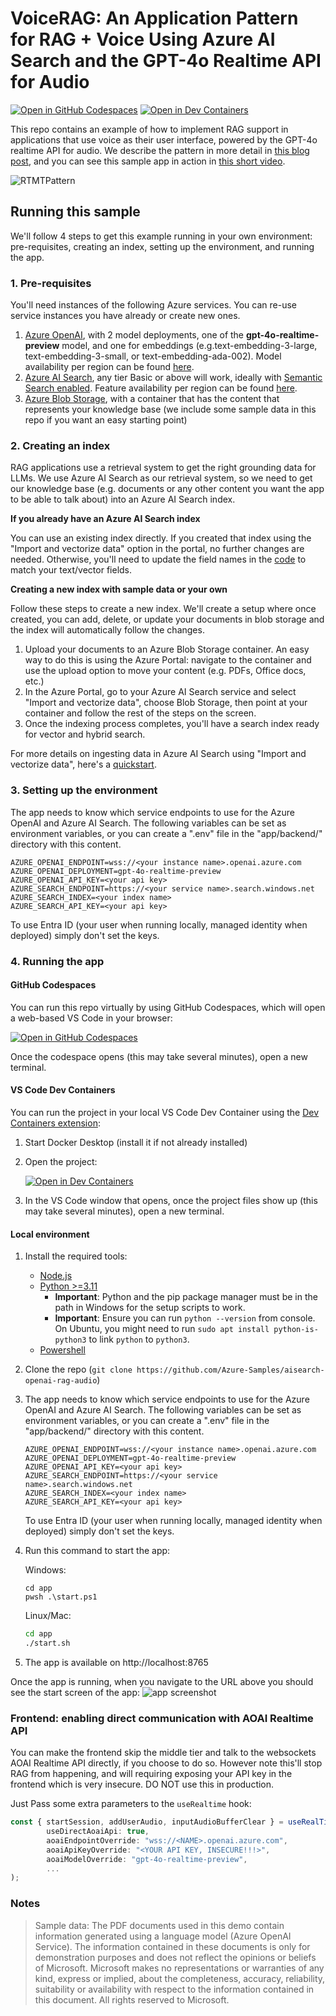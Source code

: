 # VoiceRAG: An Application Pattern for RAG + Voice Using Azure AI Search and the GPT-4o Realtime API for Audio

[![Open in GitHub Codespaces](https://img.shields.io/static/v1?style=for-the-badge&label=GitHub+Codespaces&message=Open&color=brightgreen&logo=github)](https://github.com/codespaces/new?hide_repo_select=true&ref=main&skip_quickstart=true&machine=basicLinux32gb&repo=860141324&devcontainer_path=.devcontainer%2Fdevcontainer.json&geo=WestUs2)
[![Open in Dev Containers](https://img.shields.io/static/v1?style=for-the-badge&label=Dev%20Containers&message=Open&color=blue&logo=visualstudiocode)](https://vscode.dev/redirect?url=vscode://ms-vscode-remote.remote-containers/cloneInVolume?url=https://github.com/Azure-Samples/aisearch-openai-rag-audio)

This repo contains an example of how to implement RAG support in applications that use voice as their user interface, powered by the GPT-4o realtime API for audio. We describe the pattern in more detail in [this blog post](https://aka.ms/voicerag), and you can see this sample app in action in [this short video](https://youtu.be/vXJka8xZ9Ko).

![RTMTPattern](docs/RTMTPattern.png)

## Running this sample
We'll follow 4 steps to get this example running in your own environment: pre-requisites, creating an index, setting up the environment, and running the app.

### 1. Pre-requisites
You'll need instances of the following Azure services. You can re-use service instances you have already or create new ones.
1. [Azure OpenAI](https://ms.portal.azure.com/#create/Microsoft.CognitiveServicesOpenAI), with 2 model deployments, one of the **gpt-4o-realtime-preview** model, and one for embeddings (e.g.text-embedding-3-large, text-embedding-3-small, or text-embedding-ada-002). Model availability per region can be found [here](https://learn.microsoft.com/en-us/azure/ai-services/openai/concepts/models#global-standard-model-availability).
1. [Azure AI Search](https://ms.portal.azure.com/#create/Microsoft.Search), any tier Basic or above will work, ideally with [Semantic Search enabled](https://learn.microsoft.com/azure/search/semantic-how-to-enable-disable). Feature availability per region can be found [here](https://learn.microsoft.com/en-us/azure/search/search-region-support).
1. [Azure Blob Storage](https://ms.portal.azure.com/#create/Microsoft.StorageAccount-ARM), with a container that has the content that represents your knowledge base (we include some sample data in this repo if you want an easy starting point)

### 2. Creating an index
RAG applications use a retrieval system to get the right grounding data for LLMs. We use Azure AI Search as our retrieval system, so we need to get our knowledge base (e.g. documents or any other content you want the app to be able to talk about) into an Azure AI Search index.

**If you already have an Azure AI Search index**

You can use an existing index directly. If you created that index using the "Import and vectorize data" option in the portal, no further changes are needed. Otherwise, you'll need to update the field names in the [code](https://github.com/Azure-Samples/aisearch-openai-rag-audio/blob/main/app/backend/ragtools.py) to match your text/vector fields.

**Creating a new index with sample data or your own**

Follow these steps to create a new index. We'll create a setup where once created, you can add, delete, or update your documents in blob storage and the index will automatically follow the changes.

1. Upload your documents to an Azure Blob Storage container. An easy way to do this is using the Azure Portal: navigate to the container and use the upload option to move your content (e.g. PDFs, Office docs, etc.)
1. In the Azure Portal, go to your Azure AI Search service and select "Import and vectorize data", choose Blob Storage, then point at your container and follow the rest of the steps on the screen.
1. Once the indexing process completes, you'll have a search index ready for vector and hybrid search.

For more details on ingesting data in Azure AI Search using "Import and vectorize data", here's a [quickstart](https://learn.microsoft.com/en-us/azure/search/search-get-started-portal-import-vectors).

### 3. Setting up the environment
The app needs to know which service endpoints to use for the Azure OpenAI and Azure AI Search. The following variables can be set as environment variables, or you can create a ".env" file in the "app/backend/" directory with this content.
   ```
   AZURE_OPENAI_ENDPOINT=wss://<your instance name>.openai.azure.com
   AZURE_OPENAI_DEPLOYMENT=gpt-4o-realtime-preview
   AZURE_OPENAI_API_KEY=<your api key>
   AZURE_SEARCH_ENDPOINT=https://<your service name>.search.windows.net
   AZURE_SEARCH_INDEX=<your index name>
   AZURE_SEARCH_API_KEY=<your api key>
   ```
   To use Entra ID (your user when running locally, managed identity when deployed) simply don't set the keys. 

### 4. Running the app

#### GitHub Codespaces
You can run this repo virtually by using GitHub Codespaces, which will open a web-based VS Code in your browser:

[![Open in GitHub Codespaces](https://img.shields.io/static/v1?style=for-the-badge&label=GitHub+Codespaces&message=Open&color=brightgreen&logo=github)](https://github.com/codespaces/new?hide_repo_select=true&ref=main&skip_quickstart=true&machine=basicLinux32gb&repo=860141324&devcontainer_path=.devcontainer%2Fdevcontainer.json&geo=WestUs2)

Once the codespace opens (this may take several minutes), open a new terminal.

#### VS Code Dev Containers
You can run the project in your local VS Code Dev Container using the [Dev Containers extension](https://marketplace.visualstudio.com/items?itemName=ms-vscode-remote.remote-containers):

1. Start Docker Desktop (install it if not already installed)
2. Open the project:

    [![Open in Dev Containers](https://img.shields.io/static/v1?style=for-the-badge&label=Dev%20Containers&message=Open&color=blue&logo=visualstudiocode)](https://vscode.dev/redirect?url=vscode://ms-vscode-remote.remote-containers/cloneInVolume?url=https://github.com/azure-samples/aisearch-openai-rag-audio)
3. In the VS Code window that opens, once the project files show up (this may take several minutes), open a new terminal.

#### Local environment
1. Install the required tools:
   - [Node.js](https://nodejs.org/en)
   - [Python >=3.11](https://www.python.org/downloads/)
      - **Important**: Python and the pip package manager must be in the path in Windows for the setup scripts to work.
      - **Important**: Ensure you can run `python --version` from console. On Ubuntu, you might need to run `sudo apt install python-is-python3` to link `python` to `python3`.
   - [Powershell](https://learn.microsoft.com/powershell/scripting/install/installing-powershell)

2. Clone the repo (`git clone https://github.com/Azure-Samples/aisearch-openai-rag-audio`)
4. The app needs to know which service endpoints to use for the Azure OpenAI and Azure AI Search. The following variables can be set as environment variables, or you can create a ".env" file in the "app/backend/" directory with this content.
   ```
   AZURE_OPENAI_ENDPOINT=wss://<your instance name>.openai.azure.com
   AZURE_OPENAI_DEPLOYMENT=gpt-4o-realtime-preview
   AZURE_OPENAI_API_KEY=<your api key>
   AZURE_SEARCH_ENDPOINT=https://<your service name>.search.windows.net
   AZURE_SEARCH_INDEX=<your index name>
   AZURE_SEARCH_API_KEY=<your api key>
   ```
   To use Entra ID (your user when running locally, managed identity when deployed) simply don't set the keys.  
5. Run this command to start the app:

   Windows:

   ```pwsh
   cd app
   pwsh .\start.ps1
   ```

   Linux/Mac:

   ```bash
   cd app
   ./start.sh
   ```

6. The app is available on http://localhost:8765

Once the app is running, when you navigate to the URL above you should see the start screen of the app:
![app screenshot](docs/talktoyourdataapp.png)

### Frontend: enabling direct communication with AOAI Realtime API
You can make the frontend skip the middle tier and talk to the websockets AOAI Realtime API directly, if you choose to do so. However note this'll stop RAG from happening, and will requiring exposing your API key in the frontend which is very insecure. DO NOT use this in production.

Just Pass some extra parameters to the `useRealtime` hook:
```typescript
const { startSession, addUserAudio, inputAudioBufferClear } = useRealTime({
        useDirectAoaiApi: true,
        aoaiEndpointOverride: "wss://<NAME>.openai.azure.com",
        aoaiApiKeyOverride: "<YOUR API KEY, INSECURE!!!>",
        aoaiModelOverride: "gpt-4o-realtime-preview",
        ...
);
```

### Notes

>Sample data: The PDF documents used in this demo contain information generated using a language model (Azure OpenAI Service). The information contained in these documents is only for demonstration purposes and does not reflect the opinions or beliefs of Microsoft. Microsoft makes no representations or warranties of any kind, express or implied, about the completeness, accuracy, reliability, suitability or availability with respect to the information contained in this document. All rights reserved to Microsoft.